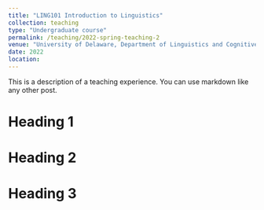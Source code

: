 ```yaml
---
title: "LING101 Introduction to Linguistics"
collection: teaching
type: "Undergraduate course"
permalink: /teaching/2022-spring-teaching-2
venue: "University of Delaware, Department of Linguistics and Cognitive Science"
date: 2022
location: 
---
```


This is a description of a teaching experience. You can use markdown like any other post.

Heading 1
======

Heading 2
======

Heading 3
======
